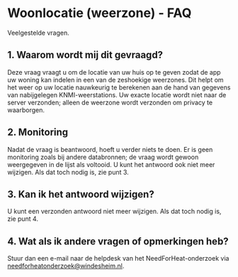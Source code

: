 # Woonlocatie (weerzone) - FAQ

Veelgestelde vragen.

## 1. Waarom wordt mij dit gevraagd?
Deze vraag vraagt u om de locatie van uw huis op te geven zodat de app uw woning kan indelen in een van de zeshoekige weerzones. Dit helpt om het weer op uw locatie nauwkeurig te berekenen aan de hand van gegevens van nabijgelegen KNMI-weerstations. Uw exacte locatie wordt niet naar de server verzonden; alleen de weerzone wordt verzonden om privacy te waarborgen.

## 2. Monitoring
Nadat de vraag is beantwoord, hoeft u verder niets te doen. Er is geen monitoring zoals bij andere databronnen; de vraag wordt gewoon weergegeven in de lijst als voltooid. U kunt het antwoord ook niet meer wijzigen. Als dat toch nodig is, zie punt 3.

## 3. Kan ik het antwoord wijzigen?
U kunt een verzonden antwoord niet meer wijzigen. Als dat toch nodig is, zie punt 4.

## 4. Wat als ik andere vragen of opmerkingen heb?
Stuur dan een e-mail naar de helpdesk van het NeedForHeat-onderzoek via [needforheatonderzoek@windesheim.nl](mailto:needforheatonderzoek@windesheim.nl).

